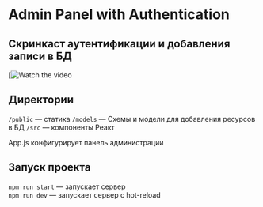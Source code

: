 # Admin Panel with Authentication

## Скринкаст аутентификации и добавления записи в БД
[![Watch the video](https://youtu.be/m2K7rR7kSgU)

## Директории

`/public` — статика
`/models` — Схемы и модели для добавления ресурсов в БД 
`/src` — компоненты Реакт 
  
App.js конфигурирует панель администрации

## Запуск проекта

`npm run start` — запускает сервер   
`npm run dev` — запускает сервер с hot-reload

